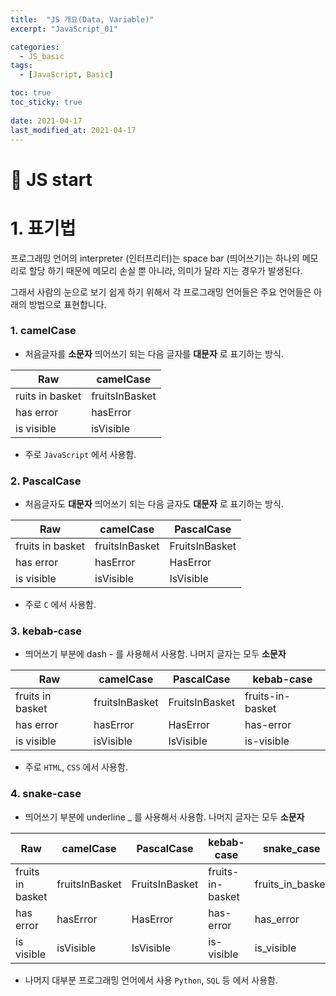 ```yaml
---
title:  "JS 개요(Data, Variable)"
excerpt: "JavaScript_01"

categories:
  - JS_basic
tags:
  - [JavaScript, Basic]

toc: true
toc_sticky: true
 
date: 2021-04-17
last_modified_at: 2021-04-17
---
```


# 🔎 JS start

# 1. 표기법
프로그래밍 언어의 interpreter (인터프리터)는 space bar (띄어쓰기)는 하나의 메모리로 할당 하기 때문에 메모리 손실 뿐 아니라, 의미가 달라 지는 경우가 발생된다.  

그래서 사람의 눈으로 보기 쉽게 하기 위해서 각 프로그래밍 언어들은 주요 언어들은 아래의 방법으로 표현합니다.


### 1. camelCase
- 처음글자를 **소문자** 띄어쓰기 되는 다음 글자를 **대문자** 로 표기하는 방식.  

|Raw | camelCase|
|--|--|
|ruits in basket | fruitsInBasket|
|has error |	hasError|
|is visible |	isVisible|  
- 주로 `JavaScript` 에서 사용함.


### 2. PascalCase
- 처음글자도 **대문자** 띄어쓰기 되는 다음 글자도 **대문자** 로 표기하는 방식.  

|Raw	| camelCase	| PascalCase|
|--|--|--|
|fruits in basket | fruitsInBasket | FruitsInBasket|
|has error| hasError | HasError|
|is visible | isVisible | IsVisible|
- 주로 `C` 에서 사용함.

### 3. kebab-case
- 띄어쓰기 부분에 dash - 를 사용해서 사용함. 나머지 글자는 모두 **소문자**  

|Raw	| camelCase	| PascalCase | kebab-case|
|--|--|--|--|
|fruits in basket | fruitsInBasket | FruitsInBasket| fruits-in-basket|
|has error	|hasError	|HasError|	has-error|
|is visible	|isVisible|	IsVisible|	is-visible|
- 주로 `HTML`, `CSS` 에서 사용함.

### 4. snake-case
- 띄어쓰기 부분에 underline _ 를 사용해서 사용함. 나머지 글자는 모두 **소문자**  

|Raw|	camelCase|	PascalCase|	kebab-case|	snake_case|
|--|--|--|--|--|
|fruits in basket|	fruitsInBasket|	FruitsInBasket|	fruits-in-basket|	fruits_in_basket|
|has error	|hasError	|HasError	|has-error	|has_error|
|is visible	|isVisible|	IsVisible|	is-visible|	is_visible|
- 나머지 대부분 프로그래밍 언어에서 사용 `Python`, `SQL` 등 에서 사용함.
